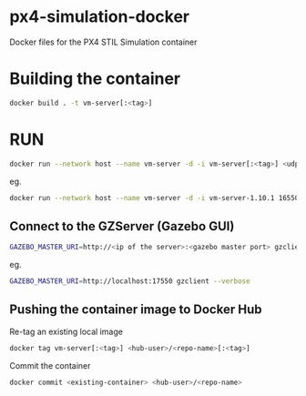 # px4-simulation-docker

Docker files for the PX4 STIL Simulation container

# Building the container

```sh
docker build . -t vm-server[:<tag>]
```

# RUN
```sh
docker run --network host --name vm-server -d -i vm-server[:<tag>] <udp port for mavlink> <gazebo master port>
```

eg.
```sh
docker run --network host --name vm-server -d -i vm-server-1.10.1 16550 17550
```

## Connect to the GZServer (Gazebo GUI)
```sh
GAZEBO_MASTER_URI=http://<ip of the server>:<gazebo master port> gzclient --verbose
```

eg.
```sh
GAZEBO_MASTER_URI=http://localhost:17550 gzclient --verbose
```


## Pushing the container image to Docker Hub

Re-tag an existing local image
```sh
docker tag vm-server[:<tag>] <hub-user>/<repo-name>[:<tag>]
```

Commit the container
```sh
docker commit <existing-container> <hub-user>/<repo-name>
```
